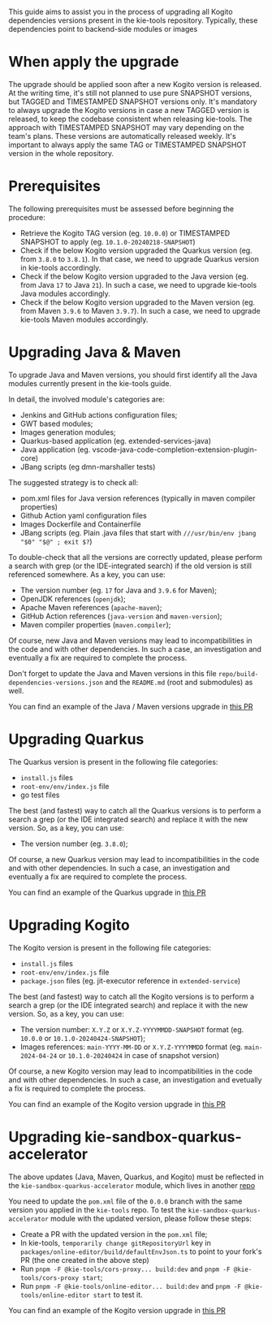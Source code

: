This guide aims to assist you in the process of upgrading all Kogito dependencies versions present in the kie-tools repository.
Typically, these dependencies point to backend-side modules or images

# When apply the upgrade

The upgrade should be applied soon after a new Kogito version is released.
At the writing time, it's still not planned to use pure SNAPSHOT versions, but TAGGED and TIMESTAMPED SNAPSHOT versions only.
It's mandatory to always upgrade the Kogito versions in case a new TAGGED version is released, to keep the codebase consistent when releasing kie-tools.
The approach with TIMESTAMPED SNAPSHOT may vary depending on the team's plans. These versions are automatically released weekly.
It's important to always apply the same TAG or TIMESTAMPED SNAPSHOT version in the whole repository.

# Prerequisites

The following prerequisites must be assessed before beginning the procedure:

- Retrieve the Kogito TAG version (eg. `10.0.0`) or TIMESTAMPED SNAPSHOT to apply (eg. `10.1.0-20240218-SNAPSHOT`)
- Check if the below Kogito version upgraded the Quarkus version (eg. from `3.8.0` to `3.8.1`). In that case, we need to upgrade Quarkus version in kie-tools accordingly.
- Check if the below Kogito version upgraded to the Java version (eg. from Java `17` to Java `21`). In such a case, we need to upgrade kie-tools Java modules accordingly.
- Check if the below Kogito version upgraded to the Maven version (eg. from Maven `3.9.6` to Maven `3.9.7`). In such a case, we need to upgrade kie-tools Maven modules accordingly.

# Upgrading Java & Maven

To upgrade Java and Maven versions, you should first identify all the Java modules currently present in the kie-tools guide.

In detail, the involved module's categories are:

- Jenkins and GitHub actions configuration files;
- GWT based modules;
- Images generation modules;
- Quarkus-based application (eg. extended-services-java)
- Java application (eg. vscode-java-code-completion-extension-plugin-core)
- JBang scripts (eg dmn-marshaller tests)

The suggested strategy is to check all:

- pom.xml files for Java version references (typically in maven compiler properties)
- Github Action yaml configuration files
- Images Dockerfile and Containerfile
- JBang scripts (eg. Plain .java files that start with `///usr/bin/env jbang "$0" "$@" ; exit $?`)

To double-check that all the versions are correctly updated, please perform a search with grep (or the IDE-integrated search) if the old version is still referenced somewhere. As a key, you can use:

- The version number (eg. `17` for Java and `3.9.6` for Maven);
- OpenJDK references (`openjdk`);
- Apache Maven references (`apache-maven`);
- GitHub Action references (`java-version` and `maven-version`);
- Maven compiler properties (`maven.compiler`);

Of course, new Java and Maven versions may lead to incompatibilities in the code and with other dependencies. In such a case, an investigation and eventually a fix are required to complete the process.

Don't forget to update the Java and Maven versions in this file `repo/build-dependencies-versions.json` and the `README.md` (root and submodules) as well.

You can find an example of the Java / Maven versions upgrade in [this PR](https://github.com/apache/incubator-kie-tools/pull/2182)

# Upgrading Quarkus

The Quarkus version is present in the following file categories:

- `install.js` files
- `root-env/env/index.js` file
- go test files

The best (and fastest) way to catch all the Quarkus versions is to perform a search a grep (or the IDE integrated search) and replace it with the new version. So, as a key, you can use:

- The version number (eg. `3.8.0`);

Of course, a new Quarkus version may lead to incompatibilities in the code and with other dependencies. In such a case, an investigation and eventually a fix are required to complete the process.

You can find an example of the Quarkus upgrade in [this PR](https://github.com/apache/incubator-kie-tools/pull/2193)

# Upgrading Kogito

The Kogito version is present in the following file categories:

- `install.js` files
- `root-env/env/index.js` file
- `package.json` files (eg. jit-executor reference in `extended-service`)

The best (and fastest) way to catch all the Kogito versions is to perform a search a grep (or the IDE integrated search) and replace it with the new version. So, as a key, you can use:

- The version number: `X.Y.Z` or `X.Y.Z-YYYYMMDD-SNAPSHOT` format (eg. `10.0.0` or `10.1.0-20240424-SNAPSHOT`);
- Images references: `main-YYYY-MM-DD` or `X.Y.Z-YYYYMMDD` format (eg. `main-2024-04-24` or `10.1.0-20240424` in case of snapshot version)

Of course, a new Kogito version may lead to incompatibilities in the code and with other dependencies. In such a case, an investigation and evetually a fix is required to complete the process.

You can find an example of the Kogito version upgrade in [this PR](https://github.com/apache/incubator-kie-tools/pull/2229)

# Upgrading kie-sandbox-quarkus-accelerator

The above updates (Java, Maven, Quarkus, and Kogito) must be reflected in the `kie-sandbox-quarkus-accelerator` module, which lives in another [repo](https://github.com/apache/incubator-kie-sandbox-quarkus-accelerator/)

You need to update the `pom.xml` file of the `0.0.0` branch with the same version you applied in the `kie-tools` repo.
To test the `kie-sandbox-quarkus-accelerator` module with the updated version, please follow these steps:

- Create a PR with the updated version in the `pom.xml` file;
- In kie-tools, `temporarily change gitRepositoryUrl` key in `packages/online-editor/build/defaultEnvJson.ts` to point to your fork's PR (the one created in the above step)
- Run `pnpm -F @kie-tools/cors-proxy... build:dev` and `pnpm -F @kie-tools/cors-proxy start`;
- Run `pnpm -F @kie-tools/online-editor... build:dev` and `pnpm -F @kie-tools/online-editor start` to test it.

You can find an example of the Kogito version upgrade in [this PR](https://github.com/apache/incubator-kie-sandbox-quarkus-accelerator/pull/8)
